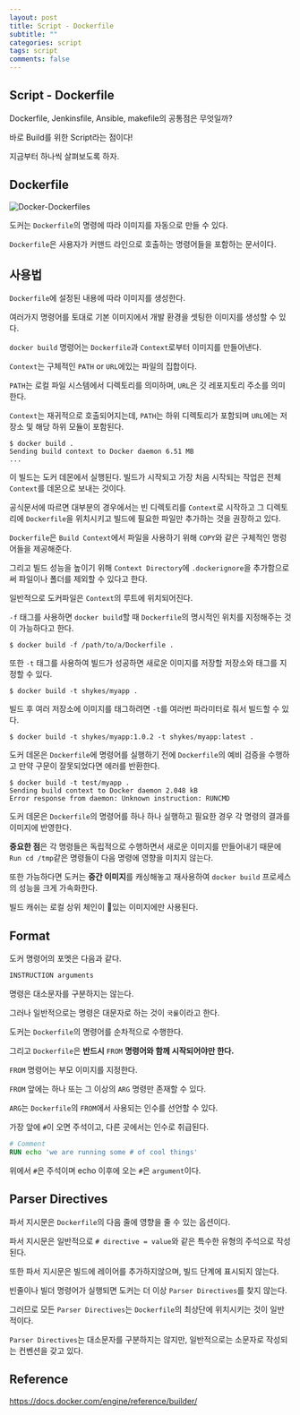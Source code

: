 ```yaml
---
layout: post
title: Script - Dockerfile
subtitle: ""
categories: script
tags: script
comments: false
---
```


## Script - Dockerfile

Dockerfile, Jenkinsfile, Ansible, makefile의 공통점은 무엇일까?

바로 Build를 위한 Script라는 점이다!

지금부터 하나씩 살펴보도록 하자.

## Dockerfile

![Docker-Dockerfiles](https://user-images.githubusercontent.com/43809168/78543279-66b49f80-7833-11ea-941b-aea15a2ae641.jpg)

도커는 `Dockerfile`의 명령에 따라 이미지를 자동으로 만들 수 있다.

`Dockerfile`은 사용자가 커맨드 라인으로 호출하는 명령어들을 포함하는 문서이다.

## 사용법

`Dockerfile`에 설정된 내용에 따라 이미지를 생성한다.

여러가지 명령어를 토대로 기본 이미지에서 개발 환경을 셋팅한 이미지를 생성할 수 있다.

`docker build` 명령어는 `Dockerfile`과 `Context`로부터 이미지를 만들어낸다.

`Context`는 구체적인 `PATH` or `URL`에있는 파일의 집합이다.

`PATH`는 로컬 파일 시스템에서 디렉토리를 의미하며, `URL`은 깃 레포지토리 주소를 의미한다.

`Context`는 재귀적으로 호출되어지는데, `PATH`는 하위 디렉토리가 포함되며 `URL`에는 저장소 및 해당 하위 모듈이 포함된다.

```
$ docker build .
Sending build context to Docker daemon 6.51 MB
...
```

이 빌드는 도커 데몬에서 실행된다. 빌드가 시작되고 가장 처음 시작되는 작업은 전체 `Context`를 데몬으로 보내는 것이다.

공식문서에 따르면 대부분의 경우에서는 빈 디렉토리를 `Context`로 시작하고 그 디렉토리에 `Dockerfile`을 위치시키고 빌드에 필요한 파일만 추가하는 것을 권장하고 있다.

`Dockerfile`은 `Build Context`에서 파일을 사용하기 위해 `COPY`와 같은 구체적인 명렁어들을 제공해준다.

그리고 빌드 성능을 높이기 위해 `Context Directory`에 `.dockerignore`을 추가함으로써 파일이나 폴더를 제외할 수 있다고 한다.

일반적으로 도커파일은 `Context`의 루트에 위치되어진다.

`-f` 태그를 사용하면 `docker build`할 때 `Dockerfile`의 명시적인 위치를 지정해주는 것이 가능하다고 한다.

```
$ docker build -f /path/to/a/Dockerfile .
```

또한 `-t` 태그를 사용하여 빌드가 성공하면 새로운 이미지를 저장할 저장소와 태그를 지정할 수 있다.

`$ docker build -t shykes/myapp .`

빌드 후 여러 저장소에 이미지를 태그하려면 `-t`를 여러번 파라미터로 줘서 빌드할 수 있다.

```
$ docker build -t shykes/myapp:1.0.2 -t shykes/myapp:latest .
```

도커 데몬은 `Dockerfile`에 명령어를 실행하기 전에 `Dockerfile`의 예비 검증을 수행하고 만약 구문이 잘못되었다면 에러를 반환한다.

```
$ docker build -t test/myapp .
Sending build context to Docker daemon 2.048 kB
Error response from daemon: Unknown instruction: RUNCMD
```

도커 데몬은 `Dockerfile`의 명령어를 하나 하나 실행하고 필요한 경우 각 명령의 결과를 이미지에 반영한다.

**중요한 점**은 각 명령들은 독립적으로 수행하면서 새로운 이미지를 만들어내기 때문에 `Run cd /tmp`같은 명령들이 다음 명령에 영향을 미치지 않는다.

또한 가능하다면 도커는 **중간 이미지**를 캐싱해놓고 재사용하여 `docker build` 프로세스의 성능을 크게 가속화한다.

빌드 캐쉬는 로컬 상위 체인이 있는 이미지에만 사용된다.

## Format

도커 명령어의 포멧은 다음과 같다.

```dockerfile
INSTRUCTION arguments
```

명령은 대소문자를 구분하지는 않는다.

그러나 일반적으로는 명령은 대문자로 하는 것이 `국룰`이라고 한다.

도커는 `Dockerfile`의 명령어를 순차적으로 수행한다.

그리고 `Dockerfile`은 **반드시** `FROM` **명령어와 함께 시작되어야만 한다.**

`FROM` 명령어는 부모 이미지를 지정한다.

`FROM` 앞에는 하나 또는 그 이상의 `ARG` 명령만 존재할 수 있다.

`ARG`는 `Dockerfile`의 `FROM`에서 사용되는 인수를 선언할 수 있다.

가장 앞에 `#`이 오면 주석이고, 다른 곳에서는 인수로 취급된다.

```dockerfile
# Comment
RUN echo 'we are running some # of cool things'
```

위에서 `#`은 주석이며 echo 이후에 오는 `#`은 `argument`이다.

## Parser Directives

파서 지시문은 `Dockerfile`의 다음 줄에 영향을 줄 수 있는 옵션이다.

파서 지시문은 일반적으로 `# directive = value`와 같은 특수한 유형의 주석으로 작성된다.

또한 파서 지시문은 빌드에 레이어를 추가하지않으며, 빌드 단계에 표시되지 않는다.

빈줄이나 빌더 명령어가 실행되면 도커는 더 이상 `Parser Directives`를 찾지 않는다.

그러므로 모든 `Parser Directives`는 `Dockerfile`의 최상단에 위치시키는 것이 일반적이다.

`Parser Directives`는 대소문자를 구분하지는 않지만, 일반적으로는 소문자로 작성되는 컨벤션을 갖고 있다.

## Reference

https://docs.docker.com/engine/reference/builder/

